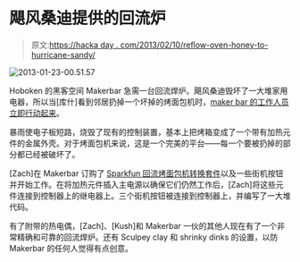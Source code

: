 # 飓风桑迪提供的回流炉

> 原文:[https://hacka day . com/2013/02/10/reflow-oven-honey-to-hurricane-sandy/](https://hackaday.com/2013/02/10/reflow-oven-courtesy-of-hurricane-sandy/)

![2013-01-23-00.51.57](../Images/ecdbe661cf69b697eade21140e6adcdb.png)

Hoboken 的黑客空间 Makerbar 急需一台回流焊炉。飓风桑迪毁坏了一大堆家用电器，所以当[库什]看到邻居扔掉一个坏掉的烤面包机时，[maker bar 的工作人员立即行动起来](http://blog.makerbar.com/?p=490)。

暴雨使电子板短路，烧毁了现有的控制装置，基本上把烤箱变成了一个带有加热元件的金属外壳。对于烤面包机来说，这是一个完美的平台——每一个要被扔掉的部分都已经被破坏了。

[Zach]在 Makerbar 订购了 [Sparkfun 回流烤面包机转换套件](https://www.sparkfun.com/products/81?)以及一些街机按钮并开始工作。在将加热元件插入主电源以确保它们仍然工作后，[Zach]将这些元件连接到控制器上的继电器上。三个街机按钮被连接到控制器上，并编写了一大堆代码。

有了附带的热电偶，[Zach]、[Kush]和 Makerbar 一伙的其他人现在有了一个非常精确和可靠的回流焊炉。还有 Sculpey clay 和 shrinky dinks 的设置，以防 Makerbar 的任何人觉得有点创意。